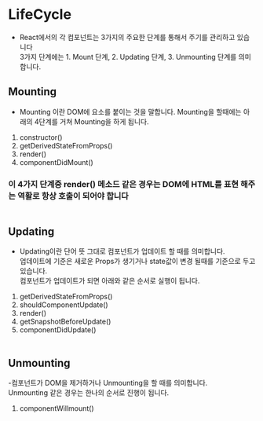 # LifeCycle

- React에서의 각 컴포넌트는 3가지의 주요한 단계를 통해서 주기를 관리하고 있습니다
  <br>3가지 단계에는 1. Mount 단계, 2. Updating 단계, 3. Unmounting 단계를 의미 합니다.
  <br>

## Mounting

- Mounting 이란 DOM에 요소를 붙이는 것을 말합니다.
  Mounting을 할때에는 아래의 4단계를 거쳐 Mounting을 하게 됩니다.<br>

1. constructor()<br>
2. getDerivedStateFromProps()<br>
3. render()<br>
4. componentDidMount()<br>

### 이 4가지 단계중 render() 메소드 같은 경우는 DOM에 HTML를 표현 해주는 역활로 항상 호출이 되어야 합니다 <br><br>

## Updating

- Updating이란 단어 뜻 그대로 컴포넌트가 업데이트 할 때를 의미합니다.<br>
  업데이트에 기준은 새로운 Props가 생기거나 state값이 변경 될때를 기준으로 두고 있습니다. <br>
  컴포넌트가 업데이트가 되면 아래와 같은 순서로 실행이 됩니다.<br>

1. getDerivedStateFromProps()
2. shouldComponentUpdate()
3. render()
4. getSnapshotBeforeUpdate()
5. componentDidUpdate()
   <br><br>

## Unmounting

-컴포넌트가 DOM을 제거하거나 Unmounting을 할 때를 의미합니다.<br>
Unmounting 같은 경우는 한나의 순서로 진행이 됩니다.

1. componentWillmount()
